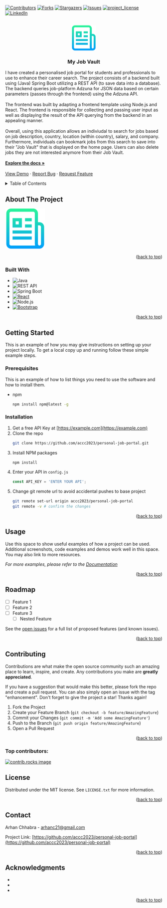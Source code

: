 <!-- Improved compatibility of back to top link: See: https://github.com/othneildrew/Best-README-Template/pull/73 -->
<a id="readme-top"></a>
<!--
*** Thanks for checking out the Best-README-Template. If you have a suggestion
*** that would make this better, please fork the repo and create a pull request
*** or simply open an issue with the tag "enhancement".
*** Don't forget to give the project a star!
*** Thanks again! Now go create something AMAZING! :D
-->



<!-- PROJECT SHIELDS -->
<!--
*** I'm using markdown "reference style" links for readability.
*** Reference links are enclosed in brackets [ ] instead of parentheses ( ).
*** See the bottom of this document for the declaration of the reference variables
*** for contributors-url, forks-url, etc. This is an optional, concise syntax you may use.
*** https://www.markdownguide.org/basic-syntax/#reference-style-links
-->
[![Contributors][contributors-shield]][contributors-url]
[![Forks][forks-shield]][forks-url]
[![Stargazers][stars-shield]][stars-url]
[![Issues][issues-shield]][issues-url]
[![project_license][license-shield]][license-url]
[![LinkedIn][linkedin-shield]][linkedin-url]



<!-- PROJECT LOGO -->
<br />
<div align="center">
  <a href="https://github.com/accc2023/personal-job-portal">
    <img src="images/logo.png" alt="Logo" width="80" height="80">
  </a>

<h3 align="center">My Job Vault</h3>

  <p align="left">
    I have created a personalised job portal for students and professionals to use to enhance their career search. The project consists of a backend built using (Java) Spring Boot utilizing a REST API (to save data into a database). The backend queries job-platform Adzuna for JSON data based on certain parameters (passes through the frontend) using the Adzuna API.
    <br /><br />
    The frontend was built by adapting a frontend template using Node.js and React. The frontend is responsible for collecting and passing user input as well as displaying the result of the API querying from the backend in an appealing manner.
    <br /><br />
    Overall, using this application allows an indiviudal to search for jobs based on job description, country, location (within country), salary, and company. Furthermore, individuals can bookmark jobs from this search to save into their "Job Vault" that is displayed on the home page. Users can also delete jobs they are not interested anymore from their Job Vault.
    <br /><br />
    <a href="https://github.com/accc2023/personal-job-portal"><strong>Explore the docs »</strong></a>
    <br />
    <br />
    <a href="https://github.com/accc2023/personal-job-portal">View Demo</a>
    ·
    <a href="https://github.com/accc2023/personal-job-portal/issues/new?labels=bug&template=bug-report---.md">Report Bug</a>
    ·
    <a href="https://github.com/accc2023/personal-job-portal/issues/new?labels=enhancement&template=feature-request---.md">Request Feature</a>
  </p>
</div>



<!-- TABLE OF CONTENTS -->
<details>
  <summary>Table of Contents</summary>
  <ol>
    <li>
      <a href="#about-the-project">About The Project</a>
      <ul>
        <li><a href="#built-with">Built With</a></li>
      </ul>
    </li>
    <li>
      <a href="#getting-started">Getting Started</a>
      <ul>
        <li><a href="#prerequisites">Prerequisites</a></li>
        <li><a href="#installation">Installation</a></li>
      </ul>
    </li>
    <li><a href="#usage">Usage</a></li>
    <li><a href="#roadmap">Roadmap</a></li>
    <li><a href="#contributing">Contributing</a></li>
    <li><a href="#license">License</a></li>
    <li><a href="#contact">Contact</a></li>
    <li><a href="#acknowledgments">Acknowledgments</a></li>
  </ol>
</details>



<!-- ABOUT THE PROJECT -->
## About The Project

[![Product Name Screen Shot][product-screenshot]](https://example.com)

<!-- Here's a blank template to get started. To avoid retyping too much info, do a search and replace with your text editor for the following: `github_username`, `repo_name`, `twitter_handle`, `linkedin_username`, `email_client`, `email`, `project_title`, `project_description`, `project_license` -->

<p align="right">(<a href="#readme-top">back to top</a>)</p>



### Built With

<!-- * [![Next][Next.js]][Next-url] -->

* ![Java](https://img.shields.io/badge/Java-ED8B00?style=for-the-badge&logo=java&logoColor=white)
* ![REST API](https://img.shields.io/badge/REST-02569B?style=for-the-badge&logo=rest&logoColor=white)
* ![Spring Boot](https://img.shields.io/badge/Spring%20Boot-6DB33F?style=for-the-badge&logo=spring-boot&logoColor=white)
* [![React][React.js]][React-url]
* ![Node.js](https://img.shields.io/badge/Node.js-339933?style=for-the-badge&logo=node.js&logoColor=white)
* [![Bootstrap][Bootstrap.com]][Bootstrap-url]
<!-- * [![JQuery][JQuery.com]][JQuery-url] -->

<p align="right">(<a href="#readme-top">back to top</a>)</p>



<!-- GETTING STARTED -->
## Getting Started

This is an example of how you may give instructions on setting up your project locally.
To get a local copy up and running follow these simple example steps.

### Prerequisites

This is an example of how to list things you need to use the software and how to install them.
* npm
  ```sh
  npm install npm@latest -g
  ```

### Installation

1. Get a free API Key at [https://example.com](https://example.com)
2. Clone the repo
   ```sh
   git clone https://github.com/accc2023/personal-job-portal.git
   ```
3. Install NPM packages
   ```sh
   npm install
   ```
4. Enter your API in `config.js`
   ```js
   const API_KEY = 'ENTER YOUR API';
   ```
5. Change git remote url to avoid accidental pushes to base project
   ```sh
   git remote set-url origin accc2023/personal-job-portal
   git remote -v # confirm the changes
   ```

<p align="right">(<a href="#readme-top">back to top</a>)</p>



<!-- USAGE EXAMPLES -->
## Usage

Use this space to show useful examples of how a project can be used. Additional screenshots, code examples and demos work well in this space. You may also link to more resources.

_For more examples, please refer to the [Documentation](https://example.com)_

<p align="right">(<a href="#readme-top">back to top</a>)</p>



<!-- ROADMAP -->
## Roadmap

- [ ] Feature 1
- [ ] Feature 2
- [ ] Feature 3
    - [ ] Nested Feature

See the [open issues](https://github.com/accc2023/personal-job-portal/issues) for a full list of proposed features (and known issues).

<p align="right">(<a href="#readme-top">back to top</a>)</p>



<!-- CONTRIBUTING -->
## Contributing

Contributions are what make the open source community such an amazing place to learn, inspire, and create. Any contributions you make are **greatly appreciated**.

If you have a suggestion that would make this better, please fork the repo and create a pull request. You can also simply open an issue with the tag "enhancement".
Don't forget to give the project a star! Thanks again!

1. Fork the Project
2. Create your Feature Branch (`git checkout -b feature/AmazingFeature`)
3. Commit your Changes (`git commit -m 'Add some AmazingFeature'`)
4. Push to the Branch (`git push origin feature/AmazingFeature`)
5. Open a Pull Request

<p align="right">(<a href="#readme-top">back to top</a>)</p>

### Top contributors:

<a href="https://github.com/accc2023/personal-job-portal/graphs/contributors">
  <img src="https://contrib.rocks/image?repo=accc2023/personal-job-portal" alt="contrib.rocks image" />
</a>



<!-- LICENSE -->
## License

Distributed under the MIT license. See `LICENSE.txt` for more information.

<p align="right">(<a href="#readme-top">back to top</a>)</p>



<!-- CONTACT -->
## Contact

Arhan Chhabra - arhanc21@gmail.com

Project Link: [https://github.com/accc2023/personal-job-portal](https://github.com/accc2023/personal-job-portal)

<p align="right">(<a href="#readme-top">back to top</a>)</p>



<!-- ACKNOWLEDGMENTS -->
## Acknowledgments

* []()
* []()
* []()

<p align="right">(<a href="#readme-top">back to top</a>)</p>



<!-- MARKDOWN LINKS & IMAGES -->
<!-- https://www.markdownguide.org/basic-syntax/#reference-style-links -->
[contributors-shield]: https://img.shields.io/github/contributors/accc2023/personal-job-portal.svg?style=for-the-badge
[contributors-url]: https://github.com/accc2023/personal-job-portal/graphs/contributors
[forks-shield]: https://img.shields.io/github/forks/accc2023/personal-job-portal.svg?style=for-the-badge
[forks-url]: https://github.com/accc2023/personal-job-portal/network/members
[stars-shield]: https://img.shields.io/github/stars/accc2023/personal-job-portal.svg?style=for-the-badge
[stars-url]: https://github.com/accc2023/personal-job-portal/stargazers
[issues-shield]: https://img.shields.io/github/issues/accc2023/personal-job-portal.svg?style=for-the-badge
[issues-url]: https://github.com/accc2023/personal-job-portal/issues
[license-shield]: https://img.shields.io/github/license/accc2023/personal-job-portal.svg?style=for-the-badge
[license-url]: https://github.com/accc2023/personal-job-portal/blob/master/LICENSE.txt
[linkedin-shield]: https://img.shields.io/badge/-LinkedIn-black.svg?style=for-the-badge&logo=linkedin&colorB=555
[linkedin-url]: https://linkedin.com/in/arhan-chhabra
[product-screenshot]: images/logo.png
[Next.js]: https://img.shields.io/badge/next.js-000000?style=for-the-badge&logo=nextdotjs&logoColor=white
[Next-url]: https://nextjs.org/
[React.js]: https://img.shields.io/badge/React-20232A?style=for-the-badge&logo=react&logoColor=61DAFB
[React-url]: https://reactjs.org/
[Vue.js]: https://img.shields.io/badge/Vue.js-35495E?style=for-the-badge&logo=vuedotjs&logoColor=4FC08D
[Vue-url]: https://vuejs.org/
[Angular.io]: https://img.shields.io/badge/Angular-DD0031?style=for-the-badge&logo=angular&logoColor=white
[Angular-url]: https://angular.io/
[Svelte.dev]: https://img.shields.io/badge/Svelte-4A4A55?style=for-the-badge&logo=svelte&logoColor=FF3E00
[Svelte-url]: https://svelte.dev/
[Laravel.com]: https://img.shields.io/badge/Laravel-FF2D20?style=for-the-badge&logo=laravel&logoColor=white
[Laravel-url]: https://laravel.com
[Bootstrap.com]: https://img.shields.io/badge/Bootstrap-563D7C?style=for-the-badge&logo=bootstrap&logoColor=white
[Bootstrap-url]: https://getbootstrap.com
[JQuery.com]: https://img.shields.io/badge/jQuery-0769AD?style=for-the-badge&logo=jquery&logoColor=white
[JQuery-url]: https://jquery.com 
